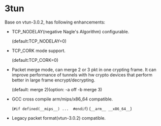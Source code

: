 # 3tun

Base on vtun-3.0.2, has following enhancements:

- TCP_NODELAY(negative Nagle's Algorithm) configurable.
  
  (default:TCP_NODELAY=0)
- TCP_CORK mode support.
  
  (default:TCP_CORK=0)
- Packet merge mode, can merge 2 or 3 pkt in one crypting frame. It can improve performance of tunnels with hw crypto devices that perform better in large frame encrypt/decrypting.

  (default: merge 2)(option: -a off -b merge 3)
- GCC cross compile arm/mips/x86_64 compatible.
  
  (`#if defined(__mips__) ...  #endif`) (`__arm__ __x86_64__`)
- Legacy packet format(vtun-3.0.2) compatible.
